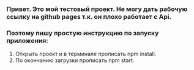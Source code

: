 ### Привет. Это мой тестовый проект. Не могу дать рабочую ссылку на github pages т.к. он плохо работает с Api. 
### Поэтому пишу простую инструкцию по запуску приложения:
1. Открыть проект и в терминале прописать npm install.
2. По окончанию загрузки прописать npm start.
